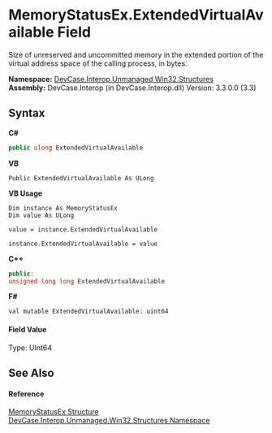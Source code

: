# MemoryStatusEx.ExtendedVirtualAvailable Field
 

Size of unreserved and uncommitted memory in the extended portion of the virtual address space of the calling process, in bytes.

**Namespace:**&nbsp;<a href="N_DevCase_Interop_Unmanaged_Win32_Structures">DevCase.Interop.Unmanaged.Win32.Structures</a><br />**Assembly:**&nbsp;DevCase.Interop (in DevCase.Interop.dll) Version: 3.3.0.0 (3.3)

## Syntax

**C#**<br />
``` C#
public ulong ExtendedVirtualAvailable
```

**VB**<br />
``` VB
Public ExtendedVirtualAvailable As ULong
```

**VB Usage**<br />
``` VB Usage
Dim instance As MemoryStatusEx
Dim value As ULong

value = instance.ExtendedVirtualAvailable

instance.ExtendedVirtualAvailable = value
```

**C++**<br />
``` C++
public:
unsigned long long ExtendedVirtualAvailable
```

**F#**<br />
``` F#
val mutable ExtendedVirtualAvailable: uint64
```


#### Field Value
Type: UInt64

## See Also


#### Reference
<a href="T_DevCase_Interop_Unmanaged_Win32_Structures_MemoryStatusEx">MemoryStatusEx Structure</a><br /><a href="N_DevCase_Interop_Unmanaged_Win32_Structures">DevCase.Interop.Unmanaged.Win32.Structures Namespace</a><br />